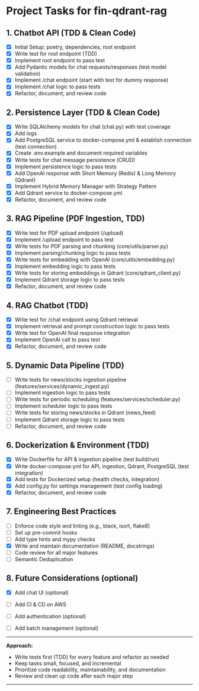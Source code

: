 # Project Tasks for fin-qdrant-rag

## 1. Chatbot API (TDD & Clean Code)
- [X] Initial Setup: poetry, dependencies, root endpoint
- [X] Write test for root endpoint (TDD)
- [X] Implement root endpoint to pass test
- [X] Add Pydantic models for chat requests/responses (test model validation)
- [X] Implement /chat endpoint (start with test for dummy response)
- [X] Implement /chat logic to pass tests
- [X] Refactor, document, and review code

## 2. Persistence Layer (TDD & Clean Code)
- [X] Write SQLAlchemy models for chat (chat.py) with test coverage
- [X] Add logs
- [X] Add PostgreSQL service to docker-compose.yml & establish connection (test connection)
- [X] Create .env.example and document required variables
- [X] Write tests for chat message persistence (CRUD)
- [X] Implement persistence logic to pass tests
- [X] Add OpenAI response with Short Memory (Redis) & Long Memory (Qdrant)
- [X] Implement Hybrid Memory Manager with Strategy Pattern
- [X] Add Qdrant service to docker-compose.yml
- [X] Refactor, document, and review code

## 3. RAG Pipeline (PDF Ingestion, TDD)
- [X] Write test for PDF upload endpoint (/upload)
- [X] Implement /upload endpoint to pass test
- [X] Write tests for PDF parsing and chunking (core/utils/parser.py)
- [X] Implement parsing/chunking logic to pass tests
- [X] Write tests for embedding with OpenAI (core/utils/embedding.py)
- [X] Implement embedding logic to pass tests
- [X] Write tests for storing embeddings in Qdrant (core/qdrant_client.py)
- [X] Implement Qdrant storage logic to pass tests
- [X] Refactor, document, and review code

## 4. RAG Chatbot (TDD)
- [X] Write test for /chat endpoint using Qdrant retrieval
- [X] Implement retrieval and prompt construction logic to pass tests
- [X] Write test for OpenAI final response integration
- [X] Implement OpenAI call to pass test
- [X] Refactor, document, and review code

## 5. Dynamic Data Pipeline (TDD)
- [ ] Write tests for news/stocks ingestion pipeline (features/services/dynamic_ingest.py)
- [ ] Implement ingestion logic to pass tests
- [ ] Write tests for periodic scheduling (features/services/scheduler.py)
- [ ] Implement scheduler logic to pass tests
- [ ] Write tests for storing news/stocks in Qdrant (news_feed)
- [ ] Implement Qdrant storage logic to pass tests
- [ ] Refactor, document, and review code

## 6. Dockerization & Environment (TDD)
- [X] Write Dockerfile for API & ingestion pipeline (test build/run)
- [X] Write docker-compose.yml for API, ingestion, Qdrant, PostgreSQL (test integration)
- [X] Add tests for Dockerized setup (health checks, integration)
- [X] Add config.py for settings management (test config loading)
- [x] Refactor, document, and review code

## 7. Engineering Best Practices
- [ ] Enforce code style and linting (e.g., black, isort, flake8)
- [ ] Set up pre-commit hooks
- [ ] Add type hints and mypy checks
- [X] Write and maintain documentation (README, docstrings)
- [ ] Code review for all major features
- [ ] Semantic Deduplication

## 8. Future Considerations (optional)
- [X] Add chat UI (optional)
- [ ] Add CI & CD on AWS
- [ ] Add authentication (optional)
- [ ] Add batch management (optional)


---

**Approach:**
- Write tests first (TDD) for every feature and refactor as needed
- Keep tasks small, focused, and incremental
- Prioritize code readability, maintainability, and documentation
- Review and clean up code after each major step
---

